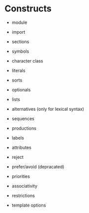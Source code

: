 # Constructs

- module
- import
- sections

- symbols
- character class
- literals
- sorts

- optionals
- lists
- alternatives (only for lexical syntax)
- sequences

- productions
- labels
- attributes

- reject
- prefer/avoid (depracated)
- priorities
- associativity
- restrictions

- template options
